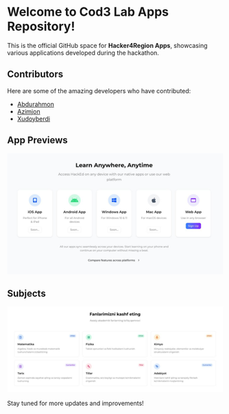 # Welcome to Cod3 Lab Apps Repository! 

This is the official GitHub space for **Hacker4Region Apps**, showcasing various applications developed during the hackathon.

##  Contributors
Here are some of the amazing developers who have contributed:

- [Abdurahmon](https://github.com/abdurahmon27)
- [Azimjon](https://github.com/azimjon7799)
- [Xudoyberdi](https://github.com/mingboevkh)

## App Previews
![Apps](https://github.com/HACK4REGION/.github/blob/main/apps.jpg)

##  Subjects 
![Subjects](https://github.com/HACK4REGION/.github/blob/main/subjects.jpg)

Stay tuned for more updates and improvements! 

